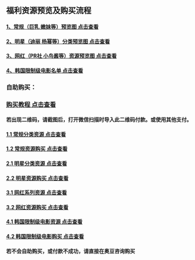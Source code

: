 ## 福利资源预览及购买流程

#### [1、常规（巨乳 嫩妹等）预览图 点击查看](http://t.cn/Rr83Gm1)
#### [2、明星（迪丽 杨幂等）分类预览图 点击查看](http://t.cn/Rr83xvz)
#### [3、网红（PR社 小鸟酱等）资源预览图 点击查看](http://t.cn/Rr83SCY)
#### [4、韩国限制级电影名单 点击查看](http://t.cn/RdOeK14)

###  自助购买：
### [购买教程 点击查看](http://t.cn/RreMpDL)
#### 若出现二维码，请截图后，打开微信扫描时导入此二维码付款。或使用其他支付。
#### [1.1 常规分类资源 点击查看](https://pan.baidu.com/s/1csVBGDcM6KWLFZobRlGHmg)
#### [1.2 常规资源购买 点击查看](http://t.cn/RduX4rb)
#### [2.1 明星分类资源 点击查看](https://pan.baidu.com/s/1KNqQYV-bRUQASvylI7Awig)
#### [2.2 明星资源购买 点击查看](http://www.junfaka.com/cay/6D553B9151091C22)
#### [3.1 网红系列资源 点击查看](https://pan.baidu.com/s/1u8HjfxkUPQh0NYINV0lMHA)
#### [3.2 网红资源购买 点击查看](http://www.junfaka.com/cay/F952B924CB8B23ED)
#### [4.1 韩国限制级电影资源 点击查看](https://pan.baidu.com/s/1PzuX-UHQ9xqkgcZiezd47Q)
#### [4.2 韩国限制级电影购买 点击查看](http://www.junfaka.com/cay/A3FC981843ED25FD)
#### 若不会自助购买，或付款不成功，请直接在奥豆咨询购买
